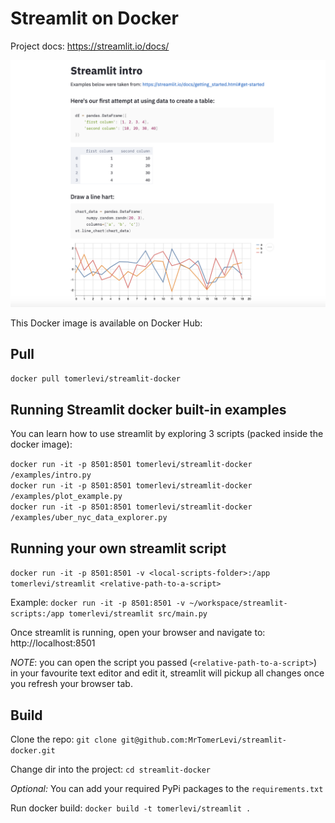 # Streamlit on Docker
Project docs: https://streamlit.io/docs/

<p align="center">
  <img src="img/streamlit.png" width="750" title="Example Streamlit App">
</p>

This Docker image is available on Docker Hub: 
## Pull
`docker pull tomerlevi/streamlit-docker`

## Running Streamlit docker built-in examples
You can learn how to use streamlit by exploring 3 scripts (packed inside the docker image):

`docker run -it -p 8501:8501 tomerlevi/streamlit-docker /examples/intro.py` <br/>
`docker run -it -p 8501:8501 tomerlevi/streamlit-docker /examples/plot_example.py` <br/>
`docker run -it -p 8501:8501 tomerlevi/streamlit-docker /examples/uber_nyc_data_explorer.py` <br/>


## Running your own streamlit script
`docker run -it -p 8501:8501 -v <local-scripts-folder>:/app tomerlevi/streamlit <relative-path-to-a-script>`

Example:
`docker run -it -p 8501:8501 -v ~/workspace/streamlit-scripts:/app tomerlevi/streamlit src/main.py`

Once streamlit is running, open your browser and navigate to: http://localhost:8501

*NOTE*: you can open the script you passed (`<relative-path-to-a-script>`) in your favourite text editor and edit it, streamlit will pickup all changes once you refresh your browser tab.


## Build 
Clone the repo:
`git clone git@github.com:MrTomerLevi/streamlit-docker.git`

Change dir into the project:
`cd streamlit-docker`

*Optional:*  You can add your required PyPi packages to the `requirements.txt`

Run docker build:
`docker build -t tomerlevi/streamlit .`



